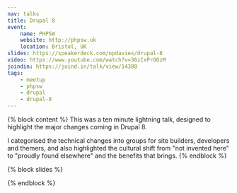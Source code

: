 ```yaml
---
nav: talks
title: Drupal 8
event:
    name: PHPSW
    website: http://phpsw.uk
    location: Bristol, UK
slides: https://speakerdeck.com/opdavies/drupal-8
video: https://www.youtube.com/watch?v=36zCxPrOOzM
joindin: https://joind.in/talk/view/14380
tags:
    - meetup
    - phpsw
    - drupal
    - drupal-8
---
```

{% block content %}
This was a ten minute lightning talk, designed to highlight the major changes coming in Drupal 8.

I categorised the technical changes into groups for site builders, developers and themers, and also highlighted the cultural shift from "not invented here" to "proudly found elsewhere" and the benefits that brings.
{% endblock %}

{% block slides %}
<script async class="speakerdeck-embed" data-id="46ba4ba577d94a32b7abdade610ceb69" data-ratio="1.29456384323641" src="//speakerdeck.com/assets/embed.js"></script>
{% endblock %}
